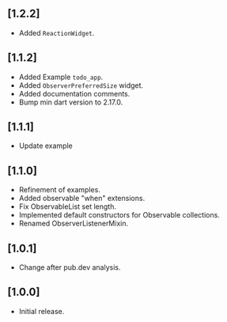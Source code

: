 ## [1.2.2]

- Added `ReactionWidget`.

## [1.1.2]

- Added Example `todo_app`.
- Added `ObserverPreferredSize` widget.
- Added documentation comments.
- Bump min dart version to 2.17.0.

## [1.1.1]

- Update example

## [1.1.0]

- Refinement of examples.
- Added observable "when" extensions.
- Fix ObservableList set length.
- Implemented default constructors for Observable collections.
- Renamed ObserverListenerMixin.

## [1.0.1]

- Change after pub.dev analysis.

## [1.0.0]

- Initial release.